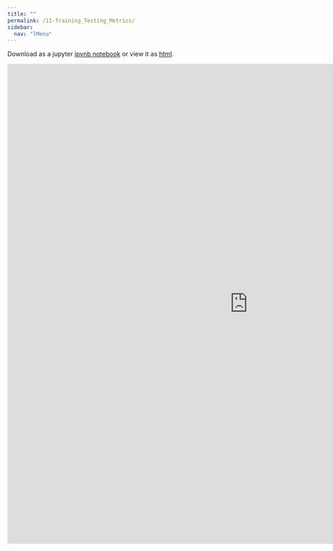 ```yaml
---
title: ""
permalink: /11-Training_Testing_Metrics/
sidebar:
  nav: "lMenu"
---
```


Download as a jupyter [ipynb notebook](https://datascience-intro.github.io/1MS041-2022/notebooks/11-Training_Testing_Metrics.ipynb) or view it as [html](https://datascience-intro.github.io/1MS041-2022/notebooks/11-Training_Testing_Metrics.html).

<iframe src="https://datascience-intro.github.io/1MS041-2022/notebooks/11-Training_Testing_Metrics.html" width="1080" height="1080" frameborder="0"></iframe>

    